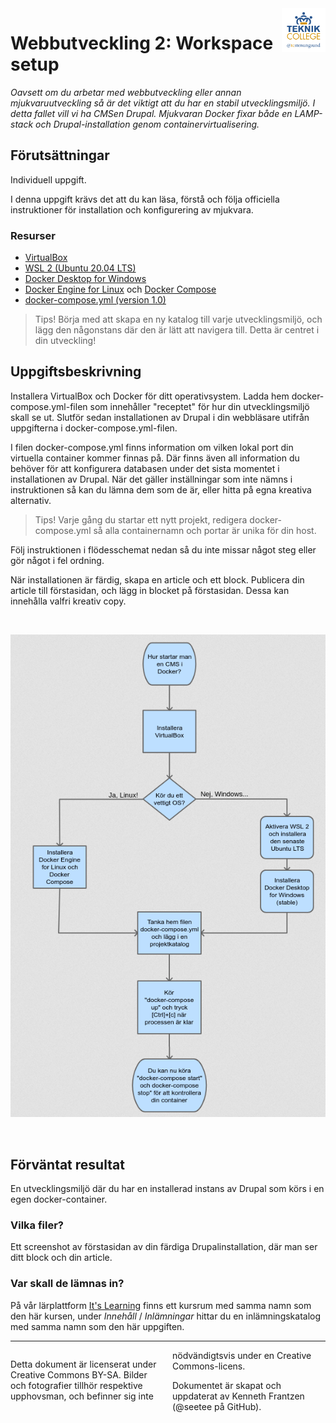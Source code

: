 <header style="float:right;">
  <img src="../../resources/img/tcstenungsund.png" style="width:5em;" />
</header>

# Webbutveckling 2: Workspace setup

*Oavsett om du arbetar med webbutveckling eller annan mjukvaruutveckling så är det viktigt att du har en stabil utvecklingsmiljö. I detta fallet vill vi ha CMSen Drupal. Mjukvaran Docker fixar både en LAMP-stack och Drupal-installation genom containervirtualisering.*

## Förutsättningar

Individuell uppgift.

I denna uppgift krävs det att du kan läsa, förstå och följa officiella instruktioner för installation och konfigurering av mjukvara.

### Resurser
* [VirtualBox](https://www.virtualbox.org/)
* [WSL 2 (Ubuntu 20.04 LTS)](https://docs.microsoft.com/en-us/windows/wsl/install-win10)
* [Docker Desktop for Windows](https://docs.docker.com/docker-for-windows/install-windows-home/)
* [Docker Engine for Linux](https://docs.docker.com/engine/install/ubuntu/) och [Docker Compose](https://docs.docker.com/compose/install/)
* [docker-compose.yml (version 1.0)](https://raw.githubusercontent.com/seetee/docker/master/drupal/docker-compose.yml)

> Tips! Börja med att skapa en ny katalog till varje utvecklingsmiljö, och lägg den någonstans där den är lätt att navigera till. Detta är centret i din utveckling!

## Uppgiftsbeskrivning

Installera VirtualBox och Docker för ditt operativsystem. Ladda hem docker-compose.yml-filen som innehåller "receptet" för hur din utvecklingsmiljö skall se ut. Slutför sedan installationen av Drupal i din webbläsare utifrån uppgifterna i docker-compose.yml-filen.

I filen docker-compose.yml finns information om vilken lokal port din virtuella container kommer finnas på. Där finns även all information du behöver för att konfigurera databasen under det sista momentet i installationen av Drupal. När det gäller inställningar som inte nämns i instruktionen så kan du lämna dem som de är, eller hitta på egna kreativa alternativ.

> Tips! Varje gång du startar ett nytt projekt, redigera docker-compose.yml så alla containernamn och portar är unika för din host.

Följ instruktionen i flödesschemat nedan så du inte missar något steg eller gör något i fel ordning.

När installationen är färdig, skapa en article och ett block. Publicera din article till förstasidan, och lägg in blocket på förstasidan. Dessa kan innehålla valfri kreativ copy.

<div style="page-break-after: always;">&nbsp;</div>

![Flödesschema över installation av Docker i olika OS](../img/docker_2.0.png)

<div style="page-break-after: always;">&nbsp;</div>


## Förväntat resultat

En utvecklingsmiljö där du har en installerad instans av Drupal som körs i en egen docker-container.

### Vilka filer?

Ett screenshot av förstasidan av din färdiga Drupalinstallation, där man ser ditt block och din article.

### Var skall de lämnas in?

På vår lärplattform [It's Learning](https://stenungsund.itslearning.com/) finns ett kursrum med samma namn som den här kursen, under *Innehåll* / *Inlämningar* hittar du en inlämningskatalog med samma namn som den här uppgiften.

---

<footer style="columns: 2">
  <p>Detta dokument är licenserat under Creative Commons BY-SA. Bilder och fotografier tillhör respektive upphovsman, och befinner sig inte nödvändigtsvis under en Creative Commons-licens.</p>
  <p>Dokumentet är skapat och uppdaterat av Kenneth Frantzen (@seetee på GitHub).</p>
</footer>
